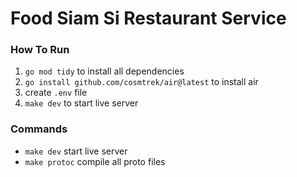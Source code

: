 # Food Siam Si Restaurant Service

### How To Run

1. `go mod tidy` to install all dependencies
2. `go install github.com/cosmtrek/air@latest` to install air
3. create `.env` file
4. `make dev` to start live server

### Commands

- `make dev` start live server
- `make protoc` compile all proto files
